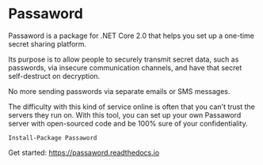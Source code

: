 # Passaword

Passaword is a package for .NET Core 2.0 that helps you set up a one-time secret sharing platform. 

Its purpose is to allow people to securely transmit secret data, such as passwords, via insecure communication channels, and have that secret self-destruct on decryption.

No more sending passwords via separate emails or SMS messages.

The difficulty with this kind of service online is often that you can't trust the servers they run on. With this tool, you can set up your own Passaword server with open-sourced code and be 100% sure of your confidentiality.

``Install-Package Passaword``

Get started: https://passaword.readthedocs.io
